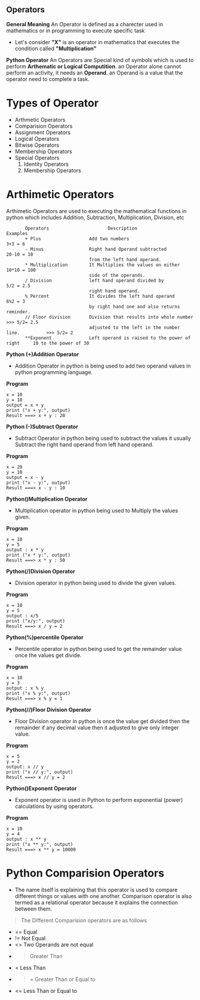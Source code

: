 ## Operators
**General Meaning**
  An Operator is defined as a charecter used in mathematics or in programming to execute specific task
- Let's consider **"X"** is an operator in mathematics that executes the condition called **"Multiplication"**

**Python Operator**
  An Operators are Special kind of symbols which is used to perform **Arthematic or Logical Computition**. an Operator alone cannot perform an activity, it needs an **Operand**.
  an Operand is a value that the operator need to complete a task.
  
  # Types of Operator
  - Arthmetic Operators
  - Comparision Operators
  - Assignment Operators
  - Logical Operators
  - Bitwise Operators
  - Membership Operators
  - Special Operators
      1. Identity Operators
      2. Membership Operators

# Arthimetic Operators

  Arthimetic Operators are used to executing the mathematical functions in python which includes Addition, Subtraction, Multiplication, Division, etc
  
  ```
         Operators                      Description                                Examples
         + Plus                  Add two numbers                                   3+3 = 6
         - Minus                 Right hand Operand subtracted                    20-10 = 10
                                 from the left hand operand.
         * Multiplication        It Multiplies the values on either               10*10 = 100
                                 side of the operands.
         / Division              left hand operand divided by                      5/2 = 2.5
                                 right hand operand.
         % Percent               It divides the left hand operand                   6%2 = 3
                                 by right hand one and also returns reminder.
         // Floor division       Division that results into whole number           >>> 5/2= 2.5  
                                 adjusted to the left in the number line.          >>> 5/2= 2
         **Exponent              Left operand is raised to the power of right     10 to the power of 30
  ```
  
  **Python (+)Addition Operator**
  
  - Addition Operator in python is being used to add two operand values in python programming language.
    
  **Program**
    
    x = 10
    y = 10
    output = x + y
    print ("x + y:", output)
    Result ===> x + y : 20
   
    
  **Python (-)Subtract Operator**
  
  - Subtract Operator in python being used to subtract the values it usually Subtract the right hand operand from left hand operand.

   **Program**
   
   ```
   x = 20
   y = 10
   output = x - y
   print ("x - y:", output)
   Result ===> x - y : 10
   
   ```
   
 **Python()Multiplication Operator**
 
 - Multiplication operator in python being used to Multiply the values given.
 
 **Program**
 
 ```
 x = 10
 y = 5
 output : x * y
 print ("x * y:", output)
 Result ===> x * y : 50
 
 ```
  
**Python(/)Division Operator**

- Division operator in python being used to divide the given values.

**Program**
```
x = 10
y = 5
output : x/5
print ("x/y:", output)
Result ===> x / y = 2
```

**Python(%)percentile Operator**

- Percentile operator in python being used to get the remainder value once the values get divide.

**Program**
```
x = 10
y = 3
output : x % y
print ("x % y:", output)
Result ===> x % y = 1
```

**Python(//)Floor Division Operator**

- Floor Division operator in python is once the value get divided then the remainder if any decimal value then it adjusted to give only integer value.

**Program**
```
x = 5
y = 2
output: x // y 
print ("x // y:", output)
Result ===> x // y = 2
```

**Python()Exponent Operator**

- Exponent operator is used in Python to perform exponential (power) calculations by using operators.

**Program**
```
x = 10
y = 4
output : x ** y
print ("x ** y:", output)
Result ===> x ** y = 10000
```

# Python Comparision Operators

- The name itself is explaining that this operator is used to compare different things or values with one another. Comparison operator is also termed as a relational operator because it   explains the connection between them.

> The Different Comparision operators are as follows
  - == Equal
  - != Not Equal
  - <> Two Operands are not equal
  - > Greater Than
  - < Less Than
  - >= Greater Than or Equal to
  - <= Less Than or Equal to

